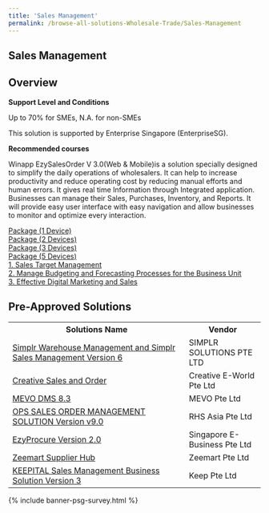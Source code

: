 ```yaml
---
title: 'Sales Management'
permalink: /browse-all-solutions-Wholesale-Trade/Sales-Management
---
```


## Sales Management
## Overview

**Support Level and Conditions**

Up to 70% for SMEs, N.A. for non-SMEs

This solution is supported by Enterprise Singapore (EnterpriseSG).

**Recommended courses**

Winapp EzySalesOrder V 3.0(Web & Mobile)is a solution specially designed to simplify the daily operations of wholesalers. It can help to increase productivity and reduce operating cost by reducing manual efforts and human errors. It gives real time Information through Integrated application. Businesses can manage their Sales, Purchases, Inventory, and Reports. It will provide easy user interface with easy navigation and allow businesses to monitor and optimize every interaction.

<a href='https://www.gobusiness.gov.sg/images/psg/Winapp_Desensitised_Annex_3__Part_1.pdf'  target='_blank' rel='noopener'>Package (1 Device)</a><br>
<a href='https://www.gobusiness.gov.sg/images/psg/Winapp_Desensitised_Annex_3__Part_2.pdf'  target='_blank' rel='noopener'>Package (2 Devices)</a><br>
<a href='https://www.gobusiness.gov.sg/images/psg/Winapp_Desensitised_Annex_3__Part_3.pdf'  target='_blank' rel='noopener'>Package (3 Devices)</a><br>
<a href='https://www.gobusiness.gov.sg/images/psg/Winapp_Desensitised_Annex_3__Part_4.pdf'  target='_blank' rel='noopener'>Package (5 Devices)</a><br>
<a href='https://sfec.enterprisejobskills.gov.sg/Course_Internet/CourseDetail/?CoursesReferenceNumber=TGS-2020513121'  target='_blank' rel='noopener'>1. Sales Target Management</a><br>
<a href='https://sfec.enterprisejobskills.gov.sg/Course_Internet/CourseDetail/?CoursesReferenceNumber=TGS-2013500351'  target='_blank' rel='noopener'>2. Manage Budgeting and Forecasting Processes for the Business Unit</a><br>
<a href='https://sfec.enterprisejobskills.gov.sg/Course_Internet/CourseDetail/?CoursesReferenceNumber=TGS-2020501649'  target='_blank' rel='noopener'>3. Effective Digital Marketing and Sales</a><br>

## Pre-Approved Solutions

<table>
<tr>
<th style='width: auto;'><b>Solutions Name</b></th>
<th style='width: 30%;'><b>Vendor</b></th>
</tr>
<tr>
<td><a href='/productivity-solutions-grant/solutionrepo/solution1421' target='_blank'>Simplr Warehouse Management and Simplr Sales Management Version 6</a><br></td>
<td>SIMPLR SOLUTIONS PTE LTD</td>
</tr>
<tr>
<td><a href='/productivity-solutions-grant/solutionrepo/solution2840' target='_blank'>Creative Sales and Order</a><br></td>
<td>Creative E-World Pte Ltd</td>
</tr>
<tr>
<td><a href='/productivity-solutions-grant/solutionrepo/solution2999' target='_blank'>MEVO DMS 8.3</a><br></td>
<td>MEVO Pte Ltd</td>
</tr>
<tr>
<td><a href='/productivity-solutions-grant/solutionrepo/solution3025' target='_blank'>OPS SALES ORDER MANAGEMENT SOLUTION Version v9.0</a><br></td>
<td>RHS Asia Pte Ltd</td>
</tr>
<tr>
<td><a href='/productivity-solutions-grant/solutionrepo/solution3105' target='_blank'>EzyProcure Version 2.0</a><br></td>
<td>Singapore E-Business Pte Ltd</td>
</tr>
<tr>
<td><a href='/productivity-solutions-grant/solutionrepo/solution3174' target='_blank'>Zeemart Supplier Hub</a><br></td>
<td>Zeemart Pte Ltd</td>
</tr>
<tr>
<td><a href='/productivity-solutions-grant/solutionrepo/solution3202' target='_blank'>KEEPITAL Sales Management Business Solution Version 3</a><br></td>
<td>Keep Pte Ltd</td>
</tr>
</table>

{% include banner-psg-survey.html %}
